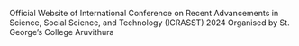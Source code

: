 Official Website of International Conference on Recent Advancements in Science, Social Science, and Technology (ICRASST) 2024 Organised by St. George’s College Aruvithura
